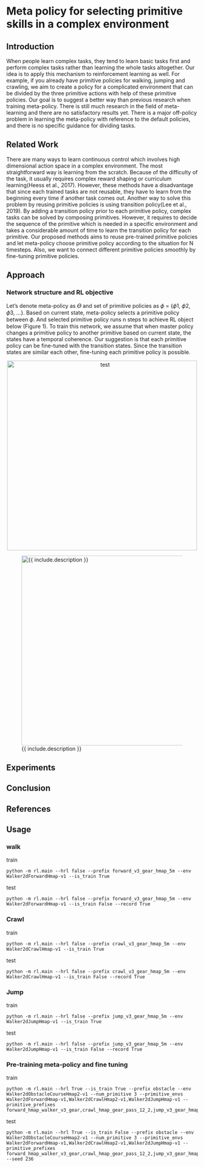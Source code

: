 # Meta policy for selecting primitive skills in a complex environment
## Introduction
When people learn complex tasks, they tend to learn basic tasks first and perform complex tasks rather than learning the whole tasks altogether. Our idea is to apply this mechanism to reinforcement learning as well. For example, if you already have primitive policies for walking, jumping and crawling, we aim to create a policy for a complicated environment that can be divided by the three primitive actions with help of these primitive policies.
Our goal is to suggest a better way than previous research when training meta-policy. There is still much research in the field of meta-learning and there are no satisfactory results yet. There is a major off-policy problem in learning the meta-policy with reference to the default policies, and there is no specific guidance for dividing tasks.

## Related Work
There are many ways to learn continuous control which involves high dimensional action space in a complex environment. The most straightforward way is learning from the scratch. Because of the difficulty of the task, it usually requires complex reward shaping or curriculum learning(Heess et al., 2017). However, these methods have a disadvantage that since each trained tasks are not reusable, they have to learn from the beginning every time if another task comes out.
Another way to solve this problem by reusing primitive policies is using transition policy(Lee et al., 2019). By adding a transition policy prior to each primitive policy, complex tasks can be solved by composing primitives. However, it requires to decide the sequence of the primitive which is needed in a specific environment and takes a considerable amount of time to learn the transition policy for each primitive.
Our proposed methods aims to reuse pre-trained primitive policies and let meta-policy choose primitive policy according to the situation for N timesteps. Also, we want to connect different primitive policies smoothly by fine-tuning primitive policies.

## Approach
### Network structure and RL objective
Let’s denote meta-policy as 𝛳 and set of primitive policies as 𝜙 = {𝜙1, 𝜙2, 𝜙3, ...}. Based on current state, meta-policy selects a primitive policy between 𝜙. And selected primitive policy runs n steps to achieve RL object below (Figure 1). To train this network, we assume that when master policy changes a primitive policy to another primitive based on current state, the states have a temporal coherence. Our suggestion is that each primitive policy can be fine-tuned with the transition states. Since the transition states are similar each other, fine-tuning each primitive policy is possible. 
<p align="center">
  <img src="https://github.com/shashacks/master-robot/blob/master/images/equation.png" width="500" alt="test">
</p>

<figure class="image">
  <img src="https://github.com/shashacks/master-robot/blob/master/images/equation.png" width="500" alt="{{ include.description }}">
  <figcaption>{{ include.description }}</figcaption>
</figure>

## Experiments
## Conclusion
## References

## Usage
### walk
train
```
python -m rl.main --hrl false --prefix forward_v3_gear_hmap_5m --env Walker2dForwardHmap-v1 --is_train True
```
test
```
python -m rl.main --hrl false --prefix forward_v3_gear_hmap_5m --env Walker2dForwardHmap-v1 --is_train False --record True
```

### Crawl
train
```
python -m rl.main --hrl false --prefix crawl_v3_gear_hmap_5m --env Walker2dCrawlHmap-v1 --is_train True
```
test
```
python -m rl.main --hrl false --prefix crawl_v3_gear_hmap_5m --env Walker2dCrawlHmap-v1 --is_train False --record True
```

### Jump
train
```
python -m rl.main --hrl false --prefix jump_v3_gear_hmap_5m --env Walker2dJumpHmap-v1 --is_train True
```
test
```
python -m rl.main --hrl false --prefix jump_v3_gear_hmap_5m --env Walker2dJumpHmap-v1 --is_train False --record True
```

### Pre-training meta-policy and fine tuning
train
```
python -m rl.main --hrl True --is_train True --prefix obstacle --env Walker2dObstacleCourseHmap2-v1 --num_primitive 3 --primitive_envs Walker2dForwardHmap-v1,Walker2dCrawlHmap2-v1,Walker2dJumpHmap-v1 --primitive_prefixes forward_hmap_walker_v3_gear,crawl_hmap_gear_pass_12_2,jump_v3_gear_hmap_5m
```
test
```
python -m rl.main --hrl True --is_train False --prefix obstacle --env Walker2dObstacleCourseHmap2-v1 --num_primitive 3 --primitive_envs Walker2dForwardHmap-v1,Walker2dCrawlHmap2-v1,Walker2dJumpHmap-v1 --primitive_prefixes forward_hmap_walker_v3_gear,crawl_hmap_gear_pass_12_2,jump_v3_gear_hmap_5m --seed 236
```
